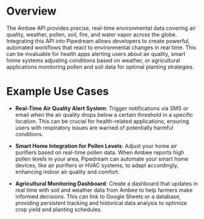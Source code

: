 # Overview

The Ambee API provides precise, real-time environmental data covering air quality, weather, pollen, soil, fire, and water vapor across the globe. Integrating this API into Pipedream allows developers to create powerful, automated workflows that react to environmental changes in real time. This can be invaluable for health apps alerting users about air quality, smart home systems adjusting conditions based on weather, or agricultural applications monitoring pollen and soil data for optimal planting strategies.

# Example Use Cases

- **Real-Time Air Quality Alert System**: Trigger notifications via SMS or email when the air quality drops below a certain threshold in a specific location. This can be crucial for health-related applications, ensuring users with respiratory issues are warned of potentially harmful conditions.

- **Smart Home Integration for Pollen Levels**: Adjust your home air purifiers based on real-time pollen data. When Ambee reports high pollen levels in your area, Pipedream can automate your smart home devices, like air purifiers or HVAC systems, to adapt accordingly, enhancing indoor air quality and comfort.

- **Agricultural Monitoring Dashboard**: Create a dashboard that updates in real time with soil and weather data from Ambee to help farmers make informed decisions. This can link to Google Sheets or a database, providing persistent tracking and historical data analysis to optimize crop yield and planting schedules.
